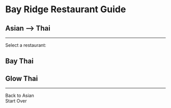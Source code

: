 # Bay Ridge Restaurant Guide
## Asian --> Thai
---
Select a restaurant:
## Bay Thai
## Glow Thai
---
Back to Asian  
Start Over